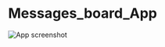 # Messages_board_App

![App screenshot](https://github.com/AlinaGoaga/Messages_board_App/blob/master/message_board_app_jan_17th.jpeg)
